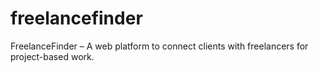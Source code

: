 # freelancefinder
FreelanceFinder – A web platform to connect clients with freelancers for project-based work.
